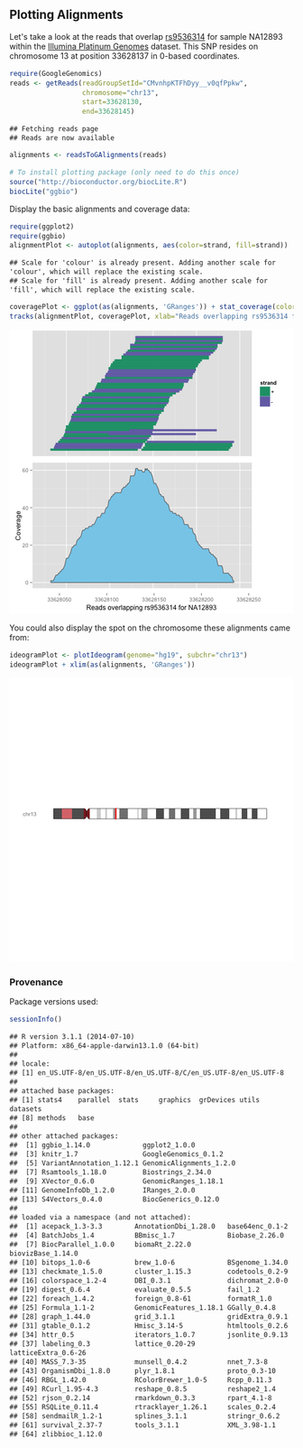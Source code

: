 <!-- R Markdown Documentation, DO NOT EDIT THE PLAIN MARKDOWN VERSION OF THIS FILE -->

<!-- Copyright 2014 Google Inc. All rights reserved. -->

<!-- Licensed under the Apache License, Version 2.0 (the "License"); -->
<!-- you may not use this file except in compliance with the License. -->
<!-- You may obtain a copy of the License at -->

<!--     http://www.apache.org/licenses/LICENSE-2.0 -->

<!-- Unless required by applicable law or agreed to in writing, software -->
<!-- distributed under the License is distributed on an "AS IS" BASIS, -->
<!-- WITHOUT WARRANTIES OR CONDITIONS OF ANY KIND, either express or implied. -->
<!-- See the License for the specific language governing permissions and -->
<!-- limitations under the License. -->

Plotting Alignments
-------------------

Let's take a look at the reads that overlap [rs9536314](http://www.ncbi.nlm.nih.gov/SNP/snp_ref.cgi?rs=9536314) for sample NA12893 within the [Illumina Platinum Genomes](https://cloud.google.com/genomics/data/platinum-genomes) dataset.  This SNP resides on chromosome 13 at position 33628137 in 0-based coordinates.

```r
require(GoogleGenomics)
reads <- getReads(readGroupSetId="CMvnhpKTFhDyy__v0qfPpkw",
                  chromosome="chr13",
                  start=33628130,
                  end=33628145)
```

```
## Fetching reads page
## Reads are now available
```

```r
alignments <- readsToGAlignments(reads)
```


```r
# To install plotting package (only need to do this once)
source("http://bioconductor.org/biocLite.R")
biocLite("ggbio")
```

Display the basic alignments and coverage data:

```r
require(ggplot2)
require(ggbio)
alignmentPlot <- autoplot(alignments, aes(color=strand, fill=strand))
```

```
## Scale for 'colour' is already present. Adding another scale for 'colour', which will replace the existing scale.
## Scale for 'fill' is already present. Adding another scale for 'fill', which will replace the existing scale.
```

```r
coveragePlot <- ggplot(as(alignments, 'GRanges')) + stat_coverage(color="gray40", fill="skyblue")
tracks(alignmentPlot, coveragePlot, xlab="Reads overlapping rs9536314 for NA12893")
```

![plot of chunk coverage](figure/coverage-1.png) 

You could also display the spot on the chromosome these alignments came from:

```r
ideogramPlot <- plotIdeogram(genome="hg19", subchr="chr13")
ideogramPlot + xlim(as(alignments, 'GRanges'))
```

![plot of chunk ideogram](figure/ideogram-1.png) 

### Provenance
Package versions used:

```r
sessionInfo()
```

```
## R version 3.1.1 (2014-07-10)
## Platform: x86_64-apple-darwin13.1.0 (64-bit)
## 
## locale:
## [1] en_US.UTF-8/en_US.UTF-8/en_US.UTF-8/C/en_US.UTF-8/en_US.UTF-8
## 
## attached base packages:
## [1] stats4    parallel  stats     graphics  grDevices utils     datasets 
## [8] methods   base     
## 
## other attached packages:
##  [1] ggbio_1.14.0             ggplot2_1.0.0           
##  [3] knitr_1.7                GoogleGenomics_0.1.2    
##  [5] VariantAnnotation_1.12.1 GenomicAlignments_1.2.0 
##  [7] Rsamtools_1.18.0         Biostrings_2.34.0       
##  [9] XVector_0.6.0            GenomicRanges_1.18.1    
## [11] GenomeInfoDb_1.2.0       IRanges_2.0.0           
## [13] S4Vectors_0.4.0          BiocGenerics_0.12.0     
## 
## loaded via a namespace (and not attached):
##  [1] acepack_1.3-3.3        AnnotationDbi_1.28.0   base64enc_0.1-2       
##  [4] BatchJobs_1.4          BBmisc_1.7             Biobase_2.26.0        
##  [7] BiocParallel_1.0.0     biomaRt_2.22.0         biovizBase_1.14.0     
## [10] bitops_1.0-6           brew_1.0-6             BSgenome_1.34.0       
## [13] checkmate_1.5.0        cluster_1.15.3         codetools_0.2-9       
## [16] colorspace_1.2-4       DBI_0.3.1              dichromat_2.0-0       
## [19] digest_0.6.4           evaluate_0.5.5         fail_1.2              
## [22] foreach_1.4.2          foreign_0.8-61         formatR_1.0           
## [25] Formula_1.1-2          GenomicFeatures_1.18.1 GGally_0.4.8          
## [28] graph_1.44.0           grid_3.1.1             gridExtra_0.9.1       
## [31] gtable_0.1.2           Hmisc_3.14-5           htmltools_0.2.6       
## [34] httr_0.5               iterators_1.0.7        jsonlite_0.9.13       
## [37] labeling_0.3           lattice_0.20-29        latticeExtra_0.6-26   
## [40] MASS_7.3-35            munsell_0.4.2          nnet_7.3-8            
## [43] OrganismDbi_1.8.0      plyr_1.8.1             proto_0.3-10          
## [46] RBGL_1.42.0            RColorBrewer_1.0-5     Rcpp_0.11.3           
## [49] RCurl_1.95-4.3         reshape_0.8.5          reshape2_1.4          
## [52] rjson_0.2.14           rmarkdown_0.3.3        rpart_4.1-8           
## [55] RSQLite_0.11.4         rtracklayer_1.26.1     scales_0.2.4          
## [58] sendmailR_1.2-1        splines_3.1.1          stringr_0.6.2         
## [61] survival_2.37-7        tools_3.1.1            XML_3.98-1.1          
## [64] zlibbioc_1.12.0
```
